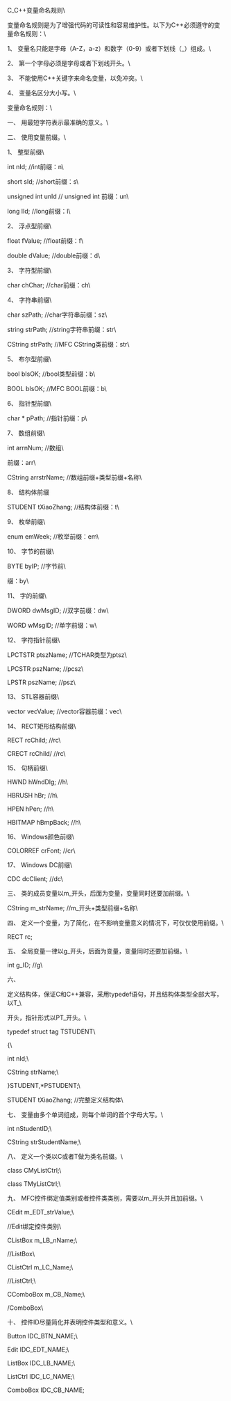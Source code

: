 C_C++变量命名规则\
变量命名规则是为了增强代码的可读性和容易维护性。以下为C++必须遵守的变量命名规则：\
1、 变量名只能是字母（A-Z，a-z）和数字（0-9）或者下划线（\_）组成。\
2、 第一个字母必须是字母或者下划线开头。\
3、 不能使用C++关键字来命名变量，以免冲突。\
4、 变量名区分大小写。\
变量命名规则：\
一、 用最短字符表示最准确的意义。\
二、 使用变量前缀。\
1、 整型前缀\
int nId; //int前缀：n\
short sId; //short前缀：s\
unsigned int unId // unsigned int 前缀：un\
long lId; //long前缀：l\
2、 浮点型前缀\
float fValue; //float前缀：f\
double dValue; //double前缀：d\
3、 字符型前缀\
char chChar; //char前缀：ch\
4、 字符串前缀\
char szPath; //char字符串前缀：sz\
string strPath; //string字符串前缀：str\
CString strPath; //MFC CString类前缀：str\
5、 布尔型前缀\
bool bIsOK; //bool类型前缀：b\
BOOL bIsOK; //MFC BOOL前缀：b\
6、 指针型前缀\
char \* pPath; //指针前缀：p\
7、 数组前缀\
int arrnNum; //数组\
前缀：arr\
CString arrstrName; //数组前缀+类型前缀+名称\
8、 结构体前缀

STUDENT tXiaoZhang; //结构体前缀：t\
9、 枚举前缀\
enum emWeek; //枚举前缀：em\
10、 字节的前缀\
BYTE byIP; //字节前\
缀：by\
11、 字的前缀\
DWORD dwMsgID; //双字前缀：dw\
WORD wMsgID; //单字前缀：w\
12、 字符指针前缀\
LPCTSTR ptszName; //TCHAR类型为ptsz\
LPCSTR pszName; //pcsz\
LPSTR pszName; //psz\
13、 STL容器前缀\
vector vecValue; //vector容器前缀：vec\
14、 RECT矩形结构前缀\
RECT rcChild; //rc\
CRECT rcChild/ //rc\
15、 句柄前缀\
HWND hWndDlg; //h\
HBRUSH hBr; //h\
HPEN hPen; //h\
HBITMAP hBmpBack; //h\
16、 Windows颜色前缀\
COLORREF crFont; //cr\
17、 Windows DC前缀\
CDC dcClient; //dc\
三、 类的成员变量以m_开头，后面为变量，变量同时还要加前缀。\
CString m_strName; //m_开头+类型前缀+名称\
四、 定义一个变量，为了简化，在不影响变量意义的情况下，可仅仅使用前缀。\
RECT rc;

五、 全局变量一律以g_开头，后面为变量，变量同时还要加前缀。\
int g_ID; //g\
六、
定义结构体，保证C和C++兼容，采用typedef语句，并且结构体类型全部大写，以T\_\
开头，指针形式以PT_开头。\
typedef struct tag TSTUDENT\
{\
int nId;\
CString strName;\
}STUDENT,\*PSTUDENT;\
STUDENT tXiaoZhang; //完整定义结构体\
七、 变量由多个单词组成，则每个单词的首个字母大写。\
int nStudentID;\
CString strStudentName;\
八、 定义一个类以C或者T做为类名前缀。\
class CMyListCtrl;\
class TMyListCtrl;\
九、 MFC控件绑定值类别或者控件类类别，需要以m_开头并且加前缀。\
CEdit m_EDT_strValue;\
//Edit绑定控件类别\
CListBox m_LB_nName;\
//ListBox\
CListCtrl m_LC_Name;\
//ListCtrl;\
CComboBox m_CB_Name;\
/ComboBox\
十、 控件ID尽量简化并表明控件类型和意义。\
Button IDC_BTN_NAME;\
Edit IDC_EDT_NAME;\
ListBox IDC_LB_NAME;\
ListCtrl IDC_LC_NAME;\
ComboBox IDC_CB_NAME;
